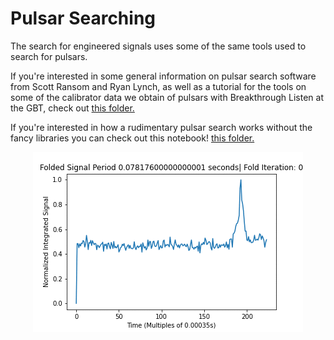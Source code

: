 # Pulsar Searching

The search for engineered signals uses some of the same tools used to search for pulsars. 

If you're interested in some general information on pulsar search software from Scott Ransom and Ryan Lynch, as well as a tutorial for the tools on some of the calibrator data we obtain of pulsars with Breakthrough Listen at the GBT, check out [this folder.](Pulsar_Resources/README.md)

If you're interested in how a rudimentary pulsar search works without the fancy libraries you can check out this notebook! [this folder.](Pulsar_Search/README.md)

<p align="center"> 
    <img src="https://github.com/PetchMa/Pulsar_Folding/blob/master/assets/CAN_2.gif?raw=true">
</p>